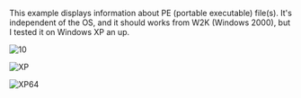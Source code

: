 This example displays information about PE (portable executable) file(s). It's independent of the OS, and it should works from W2K (Windows 2000), but I tested it on Windows XP an up.

![10](https://user-images.githubusercontent.com/61757638/195915971-c6c3cba5-d792-4b7a-b25d-1c5c5b83b4f1.png)

![XP](https://user-images.githubusercontent.com/61757638/195915989-d40c1aa3-2e94-404c-836d-09c29f5dcb03.png)

![XP64](https://user-images.githubusercontent.com/61757638/195916002-fa4d0333-77b1-4f11-9255-65541f7d23ed.png)
